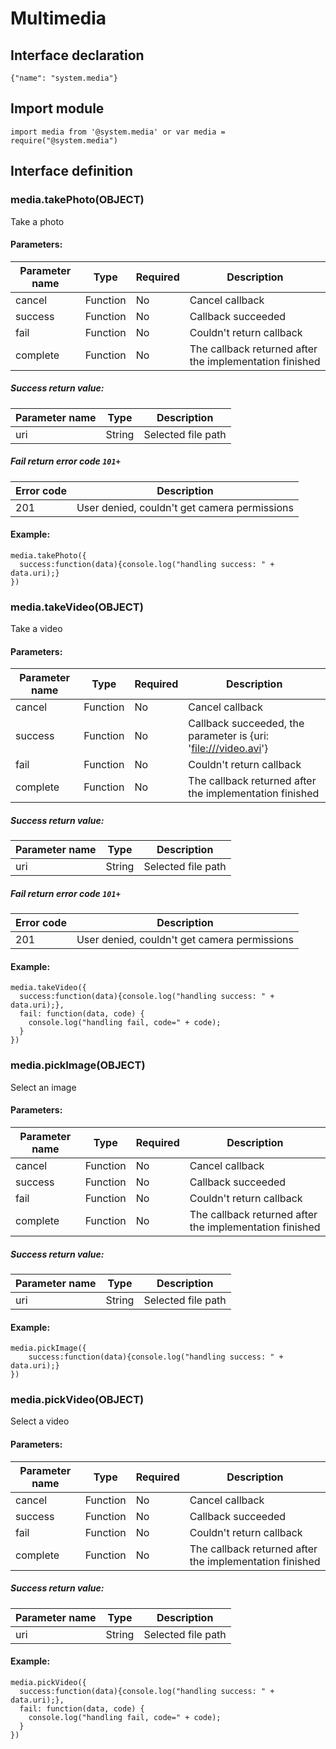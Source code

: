 # Multimedia

## Interface declaration

```
{"name": "system.media"}
```

## Import module

```
import media from '@system.media' or var media = require("@system.media")
```

## Interface definition

### media.takePhoto(OBJECT)

Take a photo

#### Parameters:

| Parameter name | Type     | Required | Description                              |
| -------------- | -------- | -------- | ---------------------------------------- |
| cancel         | Function | No       | Cancel callback                          |
| success        | Function | No       | Callback succeeded                       |
| fail           | Function | No       | Couldn't return callback                 |
| complete       | Function | No       | The callback returned after the implementation finished |

##### Success return value:

| Parameter name | Type   | Description        |
| -------------- | ------ | ------------------ |
| uri            | String | Selected file path |

##### Fail return error code `101+`

| Error code | Description                              |
| ---------- | ---------------------------------------- |
| 201        | User denied, couldn't get camera permissions |

#### Example:

```
media.takePhoto({
  success:function(data){console.log("handling success: " + data.uri);}
})
```

### media.takeVideo(OBJECT)

Take a video

#### Parameters:

| Parameter name | Type     | Required | Description                              |
| -------------- | -------- | -------- | ---------------------------------------- |
| cancel         | Function | No       | Cancel callback                          |
| success        | Function | No       | Callback succeeded, the parameter is {uri: '<file:///video.avi>'} |
| fail           | Function | No       | Couldn't return callback                 |
| complete       | Function | No       | The callback returned after the implementation finished |

##### Success return value:

| Parameter name | Type   | Description        |
| -------------- | ------ | ------------------ |
| uri            | String | Selected file path |

##### Fail return error code `101+`

| Error code | Description                              |
| ---------- | ---------------------------------------- |
| 201        | User denied, couldn't get camera permissions |

#### Example:

```
media.takeVideo({
  success:function(data){console.log("handling success: " + data.uri);},
  fail: function(data, code) {
    console.log("handling fail, code=" + code);
  }
})
```

### media.pickImage(OBJECT)

Select an image

#### Parameters:

| Parameter name | Type     | Required | Description                              |
| -------------- | -------- | -------- | ---------------------------------------- |
| cancel         | Function | No       | Cancel callback                          |
| success        | Function | No       | Callback succeeded                       |
| fail           | Function | No       | Couldn't return callback                 |
| complete       | Function | No       | The callback returned after the implementation finished |

##### Success return value:

| Parameter name | Type   | Description        |
| -------------- | ------ | ------------------ |
| uri            | String | Selected file path |

#### Example:

```
media.pickImage({
    success:function(data){console.log("handling success: " + data.uri);}
})
```

### media.pickVideo(OBJECT)

Select a video

#### Parameters:

| Parameter name | Type     | Required | Description                              |
| -------------- | -------- | -------- | ---------------------------------------- |
| cancel         | Function | No       | Cancel callback                          |
| success        | Function | No       | Callback succeeded                       |
| fail           | Function | No       | Couldn't return callback                 |
| complete       | Function | No       | The callback returned after the implementation finished |

##### Success return value:

| Parameter name | Type   | Description        |
| -------------- | ------ | ------------------ |
| uri            | String | Selected file path |

#### Example:

```
media.pickVideo({
  success:function(data){console.log("handling success: " + data.uri);},
  fail: function(data, code) {
    console.log("handling fail, code=" + code);
  }
})
```
